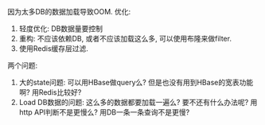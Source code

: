 因为太多DB的数据加载导致OOM.
优化: 
1. 轻度优化: DB数据量要控制
2. 重构: 不应该依赖DB, 或者不应该加载这么多, 可以使用布隆来做filter.
3. 使用Redis缓存层过滤.


两个问题: 
1. 大的state问题: 可以用HBase做query么? 但是也没有用到HBase的宽表功能啊? 用Redis比较好?
2. Load DB数据的问题: 这么多的数据都要加载一遍么? 要不还有什么办法呢? 用http API判断不是更慢么? 用DB一条一条查询不是更慢?

